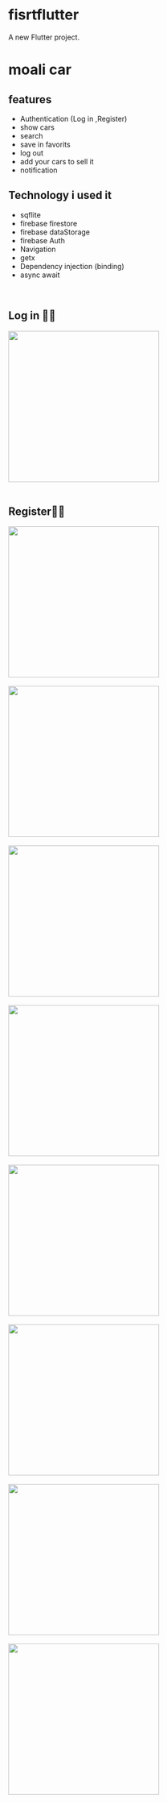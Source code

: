 # fisrtflutter

A new Flutter project.

# moali car
## features
- Authentication (Log in ,Register)
- show cars
- search
- save in favorits
- log out
- add your cars to sell it
- notification

## Technology i used it
- sqflite
- firebase firestore
- firebase dataStorage
- firebase Auth
- Navigation
- getx
- Dependency injection (binding)
- async await
<br/>

## Log in 🌴🌴

<img src="pic1.jpg" width="300">
<br/>
<br/>

## Register🌴🌴

<img src="pic2.jpg" width="300">

<br/>
<br/>

<img src="pic3.jpg" width="300">

<br/>
<br/>


<img src="pic4.jpg" width="300">

<br/>
<br/>

<img src="pic0.jpg" width="300">

<br/>
<br/>

<img src="pic5.jpg" width="300">

<br/>
<br/>

<img src="pic6.jpg" width="300">

<br/>
<br/>

<img src="pic7.jpg" width="300">

<br/>
<br/>

<img src="pic8.jpg" width="300">

<br/>
<br/>
